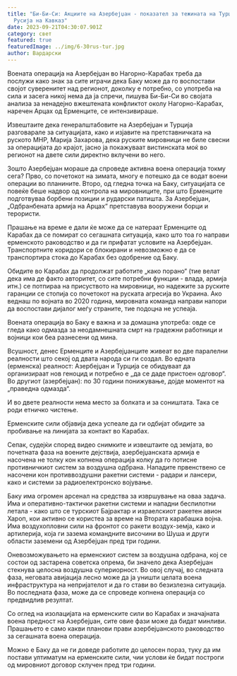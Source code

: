 ```yaml
---
title: "Би-Би-Си: Акциите на Азербејџан - показател за тежината на Турција и
  Русија на Кавказ"
date: 2023-09-21T04:30:07.901Z
category: свет
featured: true
featuredImage: ../img/6-30rus-tur.jpg
author: Вардарски
---
```

Воената операција на Азербејџан во Нагорно-Карабах треба да послужи како знак за сите играчи дека Баку може да го воспостави својот суверенитет над регионот, доколку е потребно, со употреба на сила и засега никој нема да ја спречи, пишува Би-Би-Си во својата анализа за ненадејно вжештената конфликтот околу Нагорно-Карабах, наречен Арцах од Ерменците, се интензивираше.

Извештаите дека генералштабовите на Азербејџан и Турција разговарале за ситуацијата, како и изјавите на претставничката на руското МНР, Марија Захарова, дека руските мировници не биле свесни за операцијата до крајот, јасно ја покажуваат вистинската моќ во регионот на двете сили директно вклучени во него.

Зошто Азербејџан мораше да спроведе активна воена операција токму сега? Прво, со почетокот на зимата, многу е потешко да се водат воени операции во планините. Второ, од гледна точка на Баку, ситуацијата се повеќе беше надвор од контрола на мировниците, при што Ерменците подготвуваа борбени позиции и рударски патишта. За Азербејџан, „Одбранбената армија на Арцах“ претставува вооружени борци и терористи.

Прашање на време е дали ќе може да се натераат Ерменците од Карабах да се помират со сегашната ситуација, како што тоа го направи ерменското раководство и да ги прифатат условите на Азербејџан. Транспортните коридори се блокирани и невозможно е да се транспортира стока до Карабах без одобрение од Баку.

Обидите во Карабах да продолжат работите „како порано“ (тие велат дека има де факто авторитет, со сите потребни функции - влада, армија итн.) се потпираа на присуството на мировници, но надежите за руските гаранции се стопија со почетокот на руската агресија во Украина. Ако веднаш по војната во 2020 година, мировната команда направи напори да воспостави дијалог меѓу страните, тие подоцна не успеаја.

Воената операција во Баку е важна и за домашна употреба: овде се гледа како одмазда за неодамнешната смрт на градежни работници и војници кои беа разнесени од мина.

Всушност, денес Ерменците и Азербејџанците живеат во две паралелни реалности што секој од двата народа си ги создал. Во едната (ерменска) реалност: Азербејџан и Турција се обидуваат да организираат нов геноцид и потребно е „да се даде пристоен одговор“. Во другиот (азербејџан): по 30 години понижување, дојде моментот на „праведна одмазда“.

И во двете реалности нема место за болката и за соништата. Така се роди етничко чистење.

Ерменските сили објавија дека успеале да ги одбијат обидите за пробивање на линијата за контакт во Карабах.

Сепак, судејќи според видео снимките и извештаите од земјата, во почетната фаза на воените дејствија, азербејџанската армија е насочена не толку кон копнена операција колку да го потисне противничкиот систем за воздушна одбрана. Нападите првенствено се насочени кон противвоздушни ракетни системи - радари и лансери, како и системи за радиоелектронско војување.

Баку има огромен арсенал на средства за извршување на оваа задача. Има и оперативно-тактички ракетни системи и нападни беспилотни летала - како што се турскиот Бајрактар ​​и израелскиот ракетен авион Хароп, кои активно се користеа за време на Втората карабашка војна. Има воздухопловни сили на фронтот со ракети воздух-земја, како и артилерија, која ги зазема командните височини во Шуша и други области заземени од Азербејџан пред три години.

Оневозможувањето на ерменскиот систем за воздушна одбрана, кој се состои од застарена советска опрема, би значело дека Азербејџан стекнува целосна воздушна супериорност. Во овој случај, во следната фаза, неговата авијација лесно може да ја уништи целата воена инфраструктура на непријателот и да го стави во безизлезна ситуација. Во последната фаза, може да се спроведе копнена операција со предвидлив резултат.

Со оглед на изолацијата на ерменските сили во Карабах и значајната воена предност на Азербејџан, сите овие фази може да бидат минливи. Прашањето е само какви планови прави азербејџанското раководство за сегашната воена операција.

Можно е Баку да не ги доведе работите до целосен пораз, туку да им постави ултиматум на ерменските сили, чии услови ќе бидат построги од мировниот договор склучен пред три години.